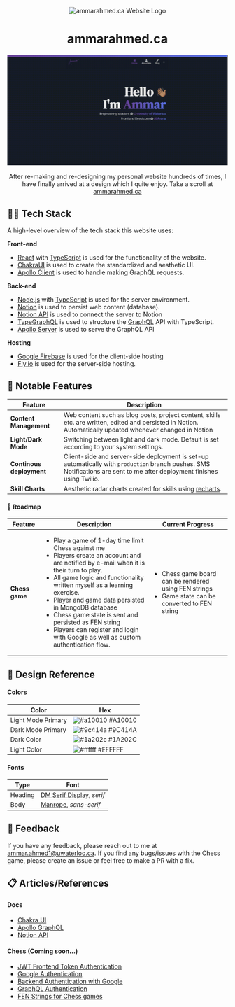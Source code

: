 <p align="center">
    <img width="30"  alt="ammarahmed.ca Website Logo" src="./images/LogoIcon.png?raw=true">
</p>
<h1 align="center">ammarahmed.ca</h1>
<p align="center">
    <img width="1423" alt="ammarahmed.ca landing page" src="./images/HomePageGIF.gif?raw=true">
</p>
<p align="center">After re-making and re-designing my personal website hundreds of times, I have finally arrived at a design which I quite enjoy. Take a scroll at <a href="https://ammarahmed.ca">ammarahmed.ca</a></p>


## 👨‍💻 Tech Stack

A high-level overview of the tech stack this website uses: 

**Front-end**
- [React](https://reactjs.org/) with [TypeScript](https://www.typescriptlang.org/) is used for the functionality of the website.
- [ChakraUI](https://chakra-ui.com/) is used to create the standardized and aesthetic UI. 
- [Apollo Client](https://www.apollographql.com/docs/react/) is used to handle making GraphQL requests.

**Back-end**
- [Node.js](https://nodejs.org/en/) with [TypeScript](https://www.typescriptlang.org/) is used for the server environment.
- [Notion](https://www.notion.so/product?fredir=1) is used to persist web content (database).
- [Notion API](https://developers.notion.com/) is used to connect the server to Notion
- [TypeGraphQL](https://typegraphql.com/docs/getting-started.html) is used to structure the [GraphQL](https://graphql.org/) API with TypeScript.
- [Apollo Server](https://www.apollographql.com/docs/apollo-server/) is used to serve the GraphQL API

**Hosting**
- [Google Firebase](https://firebase.google.com/) is used for the client-side hosting
- [Fly.io](https://fly.io/docs/) is used for the server-side hosting.

## 🔧 Notable Features

| Feature | Description |
| ------- | ----------- |
| **Content Management** | Web content such as blog posts, project content, skills etc. are written, edited and persisted in Notion. Automatically updated whenever changed in Notion |
| **Light/Dark Mode** | Switching between light and dark mode. Default is set according to your system settings. |
| **Continous deployment** | Client-side and server-side deployment is set-up automatically with `production` branch pushes. SMS Notifications are sent to me after deployment finishes using Twilio.|
| **Skill Charts** | Aesthetic radar charts created for skills using [recharts](https://recharts.org/en-US). |


#### 🚧 Roadmap

| Feature | Description | Current Progress | 
| ------- | ----------- | ---------------- |
| **Chess game** | <ul><li>Play a game of 1-day time limit Chess against me</li><li>Players create an account and are notified by e-mail when it is their turn to play. </li><li>All game logic and functionality written myself as a learning exercise.</li><li>Player and game data persisted in MongoDB database</li><li>Chess game state is sent and persisted as FEN string</li><li>Players can register and login with Google as well as custom authentication flow.</li></ul> | <ul><li>Chess game board can be rendered using FEN strings</li><li>Game state can be converted to FEN string</li></ul> |

## 🎨 Design Reference
#### Colors

| Color             | Hex                                                                |
| ----------------- | ------------------------------------------------------------------ |
| Light Mode Primary | ![#a10010](https://via.placeholder.com/10/a10010?text=+&raw=true) #A10010 |
| Dark Mode Primary | ![#9c414a](https://via.placeholder.com/10/9c414a?text=+&raw=true) #9C414A |
| Dark Color | ![#1a202c](https://via.placeholder.com/10/1a202c?text=+&raw=true) #1A202C |
| Light Color| ![#ffffff](https://via.placeholder.com/10/ffffff?text=+&raw=true) #FFFFFF |

#### Fonts
| Type | Font |
| ---- | ---- |
| Heading | [DM Serif Display](https://fonts.google.com/specimen/DM+Serif+Display), *serif* |
| Body | [Manrope](https://fonts.google.com/specimen/Manrope), *sans-serif* | 

## 💬 Feedback

If you have any feedback, please reach out to me at ammar.ahmed1@uwaterloo.ca. If you find any bugs/issues with the Chess game, please create an issue or feel free to make a PR with a fix. 

## 📋 Articles/References

#### Docs
- [Chakra UI](https://chakra-ui.com/docs/components/overview)
- [Apollo GraphQL](https://www.apollographql.com/docs/)
- [Notion API](https://developers.notion.com/reference/intro)

#### Chess (Coming soon...)

- [JWT Frontend Token Authentication](https://medium.com/ovrsea/token-authentication-with-react-and-apollo-client-a-detailed-example-a3cc23760e9)
- [Google Authentication](https://dev.to/sivaneshs/add-google-login-to-your-react-apps-in-10-mins-4del)
- [Backend Authentication with Google](https://developers.google.com/identity/sign-in/web/backend-auth)
- [GraphQL Authentication](https://www.youtube.com/watch?v=dBuU61ABEDs)
- [FEN Strings for Chess games](https://en.wikipedia.org/wiki/Forsyth%E2%80%93Edwards_Notation)
